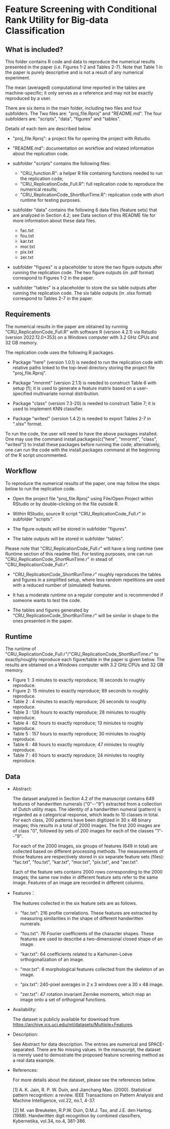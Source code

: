 # Feature Screening with Conditional Rank Utility for Big-data Classification

## What is included?

This folder contains R code and data to reproduce the numerical results presented in the 
paper (i.e. Figures 1-2 and Tables 2-7). Note that Table 1 in the paper is purely descriptive 
and is not a result of any numerical experiment.

The mean (averaged) computational time reported in the tables are machine-specific; it only serves as 
a reference and may not be exactly reproduced by a user.

There are six items in the main folder, including two files and four subfolders. The Two files 
are: "proj_file.Rproj" and "README.md". The four subfolders are: "scripts", "data", "figures" and "tables".
  
Details of each item are described below. 
  
  - "proj_file.Rproj": a project file for opening the project with Rstudio. 

  - "README.md": documentation on workflow and related information about the replication code.
  
  - subfolder "scripts" contains the following files:
      - "CRU_function.R": a helper R file containing functions needed to run the replication code; 
      - "CRU_ReplicationCode_Full.R": full replication code to reproduce the numerical results;
      - "CRU_ReplicationCode_ShortRunTime.R": replication code with short runtime for testing purposes.

  - subfolder "data" contains the following 6 data files (feature sets) that are analyzed in Section 4.2; 
    see Data section of this README file for more information about these data files.
     - fac.txt  
     - fou.txt  
     - kar.txt  
     - mor.txt  
     - pix.txt  
     - zer.txt  
  
  - subfolder "figures" is a placeholder to store the two figure outputs after running the replication code.
    The two figure outputs (in .pdf format) correspond to Figures 1-2 in the paper.
 
  - subfolder "tables" is a placeholder to store the six table outputs after running the replication code.
    The six table outputs (in .xlsx format) correspond to Tables 2-7 in the paper.
    
    
## Requirements

The numerical results in the paper are obtained by running "CRU_ReplicationCode_Full.R" with software R 
(version 4.2.1) via Rstudio (version 2022.12.0+353) on a Windows computer with 3.2 GHz CPUs and 32 GB memory.

The replication code uses the following R packages.

  - Package "here" (version 1.0.1) is needed to run the replication code with relative paths linked to
      the top-level directory storing the project file "proj_file.Rproj".

  - Package "mnormt" (version 2.1.1) is needed to construct Table 6 with setup (f); it is used to generate
      a feature matrix based on a user-specified multivariate normal distribution.   

  - Package "class" (version 7.3-20) is needed to construct Table 7; it is used to implement KNN classifier.

  - Package "writexl" (version 1.4.2) is needed to export Tables 2-7 in ".xlsx" format.

To run the code, the user will need to have the above packages installed. One may use the command 
install.packages(c("here", "mnormt", "class", "writexl")) to install these packages before running the code; 
alternatively, one can run the code with the install.packages command at the beginning of the R script uncommented. 

 
## Workflow 

To reproduce the numerical results of the paper, one may follow the steps below to run the replication code.

   -  Open the project file "proj_file.Rproj" using File/Open Project within RStudio or by double–clicking on
      the file outside R.
   
   -  Within RStudio, source R script "CRU_ReplicationCode_Full.r" in subfolder "scripts".

   -  The figure outputs will be stored in subfolder "figures".

   -  The table outputs will be stored in subfolder "tables".

Please note that "CRU_ReplicationCode_Full.r" will have a long runtime (see Runtime section of this readme file).
For testing purposes, one can run "CRU_ReplicationCode_ShortRunTime.r" in stead of "CRU_ReplicationCode_Full.r". 

  - "CRU_ReplicationCode_ShortRunTime.r" roughly reproduces the tables and figures in a simplified setup, 
    where less random repetitions are used with a reduced number of (simulated) features.

  - It has a moderate runtime on a regular computer and is recommended if someone wants to test the code. 

  - The tables and figures generated by "CRU_ReplicationCode_ShortRunTime.r" will be similar in shape to 
    the ones presented in the paper.

## Runtime 

The runtime of "CRU_ReplicationCode_Full.r"/"CRU_ReplicationCode_ShortRunTime.r" to exactly/roughly 
reproduce each figure/table in the paper is given below. The results are obtained on a Windows computer 
with 3.2 GHz CPUs and 32 GB memory.

   -  Figure 1: 3  minutes to exactly reproduce;   18  seconds  to roughly reproduce.
   -  Figure 2: 15 minutes to exactly reproduce;   89  seconds  to roughly reproduce.
   -  Table 2 : 4  minutes to exactly reproduce;   26 seconds   to roughly reproduce.
   -  Table 3 : 126 hours  to exactly reproduce;   28 miniutes  to roughly reproduce.
   -  Table 4 : 62  hours  to exactly reproduce;   13 miniutes  to roughly reproduce.	
   -  Table 5 : 157 hours  to exactly reproduce;   30 miniutes  to roughly reproduce.
   -  Table 6 : 48  hours  to exactly reproduce;   47 miniutes  to roughly reproduce.
   -  Table 7 : 40  hours  to exactly reproduce;   24 miniutes  to roughly reproduce.


## Data 

   - Abstract: 
     
     The dataset analyzed in Section 4.2 of the manuscript contains 649 features of handwritten numerals ("0"--"9")
     extracted from a collection of Dutch utility maps. The identity of a handwritten numeral (pattern)
     is regarded as a categorical response, which leads to 10 classes in total. For each class, 200 patterns
     have been digitized in 30 x 48 binary images; this results in a total of 2000 images. The first 200 images
     are of class "0", followed by sets of 200 images for each of the classes "1"--"9".

     For each of the 2000 images, six groups of features (649 in total) are collected based on different
     processing methods. The measurements of those features are respectively stored in six separate feature
     sets (files): "fac.txt", "fou.txt", "kar.txt", "mor.txt", "pix.txt", and "zer.txt".  
     
     Each of the feature sets contains 2000 rows corresponding to the 2000 images; the same row index in
     different feature sets refer to the same image. Features of an image are recorded in different columns.
   
   - Features：

     The features collected in the six feature sets are as follows.

      - "fac.txt": 216 profile correlations. These features are extracted by measuring similarities in
                   the shape of different handwritten numerals.

      - "fou.txt": 76 Fourier coefficients of the character shapes. These features are used to describe
                   a two-dimensional closed shape of an image.      
    
      - "kar.txt": 64 coefficients related to a Karhunen-Loève orthogonalization of an image.

      - "mor.txt": 6 morphological features collected from the skeleton of an image.   

      - "pix.txt": 240-pixel averages in 2 x 3 windows over a 30 x 48 image.
    
      - "zer.txt": 47 rotation invariant Zernike moments, which map an image onto a set of orthogonal
                   functions.
                  
  - Availability:

     The dataset is publicly available for download from https://archive.ics.uci.edu/ml/datasets/Multiple+Features.

   - Description: 

     See Abstract for data description. The entries are numerical and SPACE-separated. There are No missing values. 
     In the manuscript, the dataset is merely used to demostrate the proposed feature screening method as a real data example.  

   - References:

     For more details about the dataset, please see the references below.

     [1] A. K. Jain, R. P. W. Duin, and Jianchang Mao. (2000). Statistical pattern recognition: a review. 
         IEEE Transactions on Pattern Analysis and Machine Intelligence, vol.22, no.1, 4-37. 

     [2] M. van Breukelen, R.P.W. Duin, D.M.J. Tax, and J.E. den Hartog. (1988). Handwritten digit recognition
         by combined classifiers, Kybernetika, vol.34, no.4, 381-386.
    
    
    
